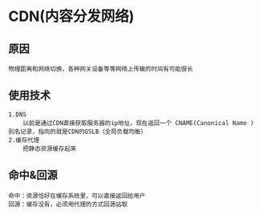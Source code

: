 # CDN(内容分发网络)

## 原因

    物理距离和网络切换，各种网关设备等等网络上传输的时间有可能很长

## 使用技术

    1.DNS
        以前是通过CDN直接获取服务器的ip地址，现在返回一个 CNAME(Canonical Name ) 别名记录，指向的就是CDN的GSLB（全局负载均衡）
    2.缓存代理
        把静态资源缓存起来

## 命中&回源

    命中：资源恰好在缓存系统里，可以直接返回给用户
    回源：缓存没有，必须用代理的方式回源站取
